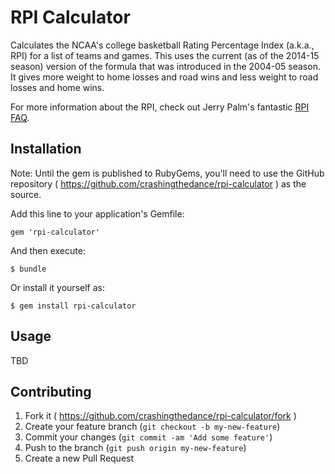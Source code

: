 # RPI Calculator

Calculates the NCAA's college basketball Rating Percentage Index (a.k.a., RPI)
for a list of teams and games. This uses the current (as of the 2014-15 season)
version of the formula that was introduced in the 2004-05 season. It gives more
weight to home losses and road wins and less weight to road losses and home
wins.

For more information about the RPI, check out Jerry Palm's fantastic
[RPI FAQ](http://www.collegerpi.com/subs/rpifaq.html).

## Installation

Note: Until the gem is published to RubyGems, you'll need to use the GitHub
repository ( https://github.com/crashingthedance/rpi-calculator ) as the source.

Add this line to your application's Gemfile:

    gem 'rpi-calculator'

And then execute:

    $ bundle

Or install it yourself as:

    $ gem install rpi-calculator

## Usage

TBD

## Contributing

1. Fork it ( https://github.com/crashingthedance/rpi-calculator/fork )
2. Create your feature branch (`git checkout -b my-new-feature`)
3. Commit your changes (`git commit -am 'Add some feature'`)
4. Push to the branch (`git push origin my-new-feature`)
5. Create a new Pull Request
